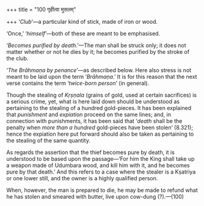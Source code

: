 +++
title = "100 गृहीत्वा मुसलम्"

+++
‘*Club*’—a particular kind of stick, made of iron or wood.

‘Once,’ ‘*himself*’—both of these are meant to be emphasised.

‘*Becomes purified by death*.’—The man shall be struck only; it does not
matter whether or not he dies by it; he becomes purified by the stroke
of the club.

‘*The Brāhmaṇa by penance*’—as described below. Here also stress is not
meant to be laid upon the term ‘*Brāhmaṇa*.’ It is for this reason that
the next verse contains the term ‘*twice-born person*’ (in general).

Though the stealing of *Kṛṣṇala* (grains of gold, used at certain
sacrifices) is a serious crime, yet, what is here laid down should be
understood as pertaining to the stealing of a hundred gold-pieces. It
has been explained that *punishment* and *expiation* proceed on the same
lines; and, in connection with punishments, it has been said that
‘*death* shall be the penalty when *more than a hundred* gold-pieces
have been stolen’ (8.321); hence the expiation here put forward should
also be taken as pertaining to the stealing of the same quantity.

As regards the assertion that the thief becomes pure by death, it is
understood to be based upon the passage—‘For him the King shall take up
a weapon made of Udumbara wood, and kill him with it, and he becomes
pure by that death.’ And this refers to a case where the stealer is a
Kṣatriya or one lower still, and the owner is a highly qualified person.

When, however, the man is prepared to die, he may be made to refund what
he has stolen and smeared with butter, live upon cow-dung (?).—(100)


